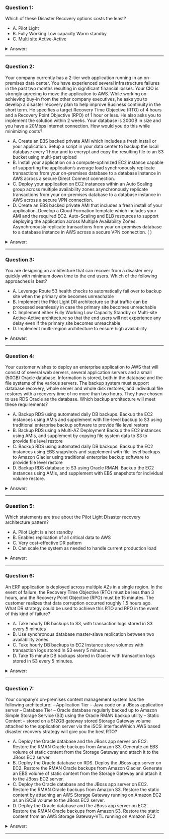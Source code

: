 ### Question 1:

Which of these Disaster Recovery options costs the least?

- A. Pilot Light
- B. Fully Working Low capacity Warm standby
- C. Multi site Active-Active

<details><summary>Answer:</summary><p>
[A]

Categories:
[]

Explanation:

Question 1@http://jayendrapatil.com/aws-disaster-recovery-whitepaper/

A: most systems are down and brought up only after disaster

</p></details><hr>

### Question 2:

Your company currently has a 2-tier web application running in an on-premises data center. You have experienced several infrastructure failures in the past two months resulting in significant financial losses. Your CIO is strongly agreeing to move the application to AWS. While working on achieving buy-in from the other company executives, he asks you to develop a disaster recovery plan to help improve Business continuity in the short term. He specifies a target Recovery Time Objective (RTO) of 4 hours and a Recovery Point Objective (RPO) of 1 hour or less. He also asks you to implement the solution within 2 weeks. Your database is 200GB in size and you have a 20Mbps Internet connection. How would you do this while minimizing costs?

- A. Create an EBS backed private AMI which includes a fresh install or your application. Setup a script in your data center to backup the local database every 1 hour and to encrypt and copy the resulting file to an S3 bucket using multi-part upload 
- B. Install your application on a compute-optimized EC2 instance capable of supporting the application’s average load synchronously replicate transactions from your on-premises database to a database instance in AWS across a secure Direct Connect connection.
- C. Deploy your application on EC2 instances within an Auto Scaling group across multiple availability zones asynchronously replicate transactions from your on-premises database to a database instance in AWS across a secure VPN connection. 
- D. Create an EBS backed private AMI that includes a fresh install of your application. Develop a Cloud Formation template which includes your AMI and the required EC2. Auto-Scaling and ELB resources to support deploying the application across Multiple Availability Zones. Asynchronously replicate transactions from your on-premises database to a database instance in AWS across a secure VPN connection. ( )

<details><summary>Answer:</summary><p>
[D]

Categories:
[S3, SES, EC2, ASG, EBS, ELB, Direct Connect]

Explanation:

Question 2@http://jayendrapatil.com/aws-disaster-recovery-whitepaper/

A: while AMI is a right approach to keep cost down, Upload to S3 very Slow

B: (EC2 running in Compute Optimized as well as Direct Connect is expensive to start with also Direct Connect cannot be implemented in 2 weeks)

C: While VPN can be setup quickly asynchronous replication using VPN would work, running instances in DR is expensive

D: Pilot Light approach with only DB running and replicate while you have preconfigured AMI and autoscaling config

</p></details><hr>

### Question 3:

You are designing an architecture that can recover from a disaster very quickly with minimum down time to the end users. Which of the following approaches is best?

- A. Leverage Route 53 health checks to automatically fail over to backup site when the primary site becomes unreachable
- B. Implement the Pilot Light DR architecture so that traffic can be processed seamlessly in case the primary site becomes unreachable
- C. Implement either Fully Working Low Capacity Standby or Multi-site Active-Active architecture so that the end users will not experience any delay even if the primary site becomes unreachable
- D. Implement multi-region architecture to ensure high availability

<details><summary>Answer:</summary><p>
[C]

Categories:
[Route 53]

Explanation:

Question 3@http://jayendrapatil.com/aws-disaster-recovery-whitepaper/

</p></details><hr>

### Question 4:

Your customer wishes to deploy an enterprise application to AWS that will consist of several web servers, several application servers and a small (50GB) Oracle database. Information is stored, both in the database and the file systems of the various servers. The backup system must support database recovery, whole server and whole disk restores, and individual file restores with a recovery time of no more than two hours. They have chosen to use RDS Oracle as the database. Which backup architecture will meet these requirements?

- A. Backup RDS using automated daily DB backups. Backup the EC2 instances using AMIs and supplement with file-level backup to S3 using traditional enterprise backup software to provide file level restore 
- B. Backup RDS using a Multi-AZ Deployment Backup the EC2 instances using AMIs, and supplement by copying file system data to S3 to provide file level restore 
- C. Backup RDS using automated daily DB backups. Backup the EC2 instances using EBS snapshots and supplement with file-level backups to Amazon Glacier using traditional enterprise backup software to provide file level restore 
- D. Backup RDS database to S3 using Oracle RMAN. Backup the EC2 instances using AMIs, and supplement with EBS snapshots for individual volume restore. 

<details><summary>Answer:</summary><p>
[]

Categories:
[S3, RDS, Glacier, EC2, EBS]

Explanation:

Question 4@http://jayendrapatil.com/aws-disaster-recovery-whitepaper/

A: RDS automated backups with file-level backups can be used

B: Multi-AZ is more of an Disaster recovery solution

C: Glacier not an option with the 2 hours RTO

D: Will use RMAN only if Database hosted on EC2 and not when using RDS

</p></details><hr>

### Question 5:

Which statements are true about the Pilot Light Disaster recovery architecture pattern?

- A. Pilot Light is a hot standby 
- B. Enables replication of all critical data to AWS
- C. Very cost-effective DR pattern
- D. Can scale the system as needed to handle current production load

<details><summary>Answer:</summary><p>
[B, C, D]

Categories:
[]

Explanation:

Question 5@http://jayendrapatil.com/aws-disaster-recovery-whitepaper/

A: Cold Standby

</p></details><hr>

### Question 6:

An ERP application is deployed across multiple AZs in a single region. In the event of failure, the Recovery Time Objective (RTO) must be less than 3 hours, and the Recovery Point Objective (RPO) must be 15 minutes. The customer realizes that data corruption occurred roughly 1.5 hours ago. What DR strategy could be used to achieve this RTO and RPO in the event of this kind of failure?

- A. Take hourly DB backups to S3, with transaction logs stored in S3 every 5 minutes
- B. Use synchronous database master-slave replication between two availability zones. 
- C. Take hourly DB backups to EC2 Instance store volumes with transaction logs stored In S3 every 5 minutes. 
- D. Take 15 minute DB backups stored in Glacier with transaction logs stored in S3 every 5 minutes. 

<details><summary>Answer:</summary><p>
[A]

Categories:
[S3, Glacier, EC2, Instance Store]

Explanation:

Question 6@http://jayendrapatil.com/aws-disaster-recovery-whitepaper/

B: Replication won’t help to backtrack and would be sync always

C: Instance store not a preferred storage

D: Glacier does not meet the RTO

</p></details><hr>

### Question 7:

Your company’s on-premises content management system has the following architecture: – Application Tier – Java code on a JBoss application server – Database Tier – Oracle database regularly backed up to Amazon Simple Storage Service (S3) using the Oracle RMAN backup utility – Static Content – stored on a 512GB gateway stored Storage Gateway volume attached to the application server via the iSCSI interfaceWhich AWS based disaster recovery strategy will give you the best RTO?

- A. Deploy the Oracle database and the JBoss app server on EC2. Restore the RMAN Oracle backups from Amazon S3. Generate an EBS volume of static content from the Storage Gateway and attach it to the JBoss EC2 server.
- B. Deploy the Oracle database on RDS. Deploy the JBoss app server on EC2. Restore the RMAN Oracle backups from Amazon Glacier. Generate an EBS volume of static content from the Storage Gateway and attach it to the JBoss EC2 server. 
- C. Deploy the Oracle database and the JBoss app server on EC2. Restore the RMAN Oracle backups from Amazon S3. Restore the static content by attaching an AWS Storage Gateway running on Amazon EC2 as an iSCSI volume to the JBoss EC2 server. 
- D. Deploy the Oracle database and the JBoss app server on EC2. Restore the RMAN Oracle backups from Amazon S3. Restore the static content from an AWS Storage Gateway-VTL running on Amazon EC2 

<details><summary>Answer:</summary><p>
[A]

Categories:
[S3, SES, RDS, Glacier, EC2, Storage Gateway, EBS]

Explanation:

Question 7@http://jayendrapatil.com/aws-disaster-recovery-whitepaper/

B: Glacier does help to give best RTO

C: No need to attach the Storage Gateway as an iSCSI volume can just create a EBS volume

D: VTL is Virtual Tape library and doesn’t fit the RTO

</p></details><hr>

